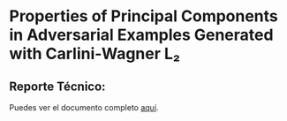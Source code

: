 # Properties of Principal Components in Adversarial Examples Generated with Carlini-Wagner L₂

## Reporte Técnico:
Puedes ver el documento completo [aquí](https://drive.google.com/uc?export=download&id=1P0n6okK-3yM5dVw4BS3t2ViDTd3YHGY8).
